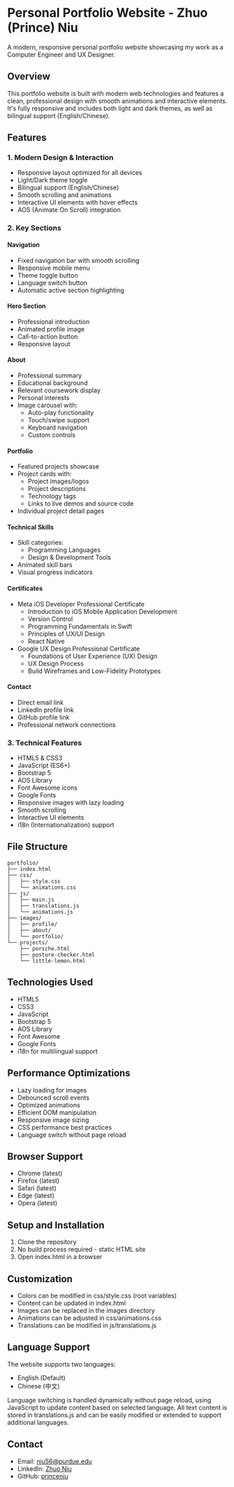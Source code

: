 # Personal Portfolio Website - Zhuo (Prince) Niu

A modern, responsive personal portfolio website showcasing my work as a Computer Engineer and UX Designer.

## Overview

This portfolio website is built with modern web technologies and features a clean, professional design with smooth animations and interactive elements. It's fully responsive and includes both light and dark themes, as well as bilingual support (English/Chinese).

## Features

### 1. Modern Design & Interaction

- Responsive layout optimized for all devices
- Light/Dark theme toggle
- Bilingual support (English/Chinese)
- Smooth scrolling and animations
- Interactive UI elements with hover effects
- AOS (Animate On Scroll) integration

### 2. Key Sections

#### Navigation

- Fixed navigation bar with smooth scrolling
- Responsive mobile menu
- Theme toggle button
- Language switch button
- Automatic active section highlighting

#### Hero Section

- Professional introduction
- Animated profile image
- Call-to-action button
- Responsive layout

#### About

- Professional summary
- Educational background
- Relevant coursework display
- Personal interests
- Image carousel with:
  - Auto-play functionality
  - Touch/swipe support
  - Keyboard navigation
  - Custom controls

#### Portfolio

- Featured projects showcase
- Project cards with:
  - Project images/logos
  - Project descriptions
  - Technology tags
  - Links to live demos and source code
- Individual project detail pages

#### Technical Skills

- Skill categories:
  - Programming Languages
  - Design & Development Tools
- Animated skill bars
- Visual progress indicators

#### Certificates

- Meta iOS Developer Professional Certificate
  - Introduction to iOS Mobile Application Development
  - Version Control
  - Programming Fundamentals in Swift
  - Principles of UX/UI Design
  - React Native
- Google UX Design Professional Certificate
  - Foundations of User Experience (UX) Design
  - UX Design Process
  - Build Wireframes and Low-Fidelity Prototypes

#### Contact

- Direct email link
- LinkedIn profile link
- GitHub profile link
- Professional network connections

### 3. Technical Features

- HTML5 & CSS3
- JavaScript (ES6+)
- Bootstrap 5
- AOS Library
- Font Awesome icons
- Google Fonts
- Responsive images with lazy loading
- Smooth scrolling
- Interactive UI elements
- i18n (Internationalization) support

## File Structure

```
portfolio/
├── index.html
├── css/
│   ├── style.css
│   └── animations.css
├── js/
│   ├── main.js
│   ├── translations.js
│   └── animations.js
├── images/
│   ├── profile/
│   ├── about/
│   └── portfolio/
└── projects/
    ├── porsche.html
    ├── posture-checker.html
    └── little-lemon.html
```

## Technologies Used

- HTML5
- CSS3
- JavaScript
- Bootstrap 5
- AOS Library
- Font Awesome
- Google Fonts
- i18n for multilingual support

## Performance Optimizations

- Lazy loading for images
- Debounced scroll events
- Optimized animations
- Efficient DOM manipulation
- Responsive image sizing
- CSS performance best practices
- Language switch without page reload

## Browser Support

- Chrome (latest)
- Firefox (latest)
- Safari (latest)
- Edge (latest)
- Opera (latest)

## Setup and Installation

1. Clone the repository
2. No build process required - static HTML site
3. Open index.html in a browser

## Customization

- Colors can be modified in css/style.css (root variables)
- Content can be updated in index.html
- Images can be replaced in the images directory
- Animations can be adjusted in css/animations.css
- Translations can be modified in js/translations.js

## Language Support

The website supports two languages:

- English (Default)
- Chinese (中文)

Language switching is handled dynamically without page reload, using JavaScript to update content based on selected language. All text content is stored in translations.js and can be easily modified or extended to support additional languages.

## Contact

- Email: niu56@purdue.edu
- LinkedIn: [Zhuo Niu](https://www.linkedin.com/in/zhuoniu110/)
- GitHub: [princeniu](https://github.com/princeniu)
